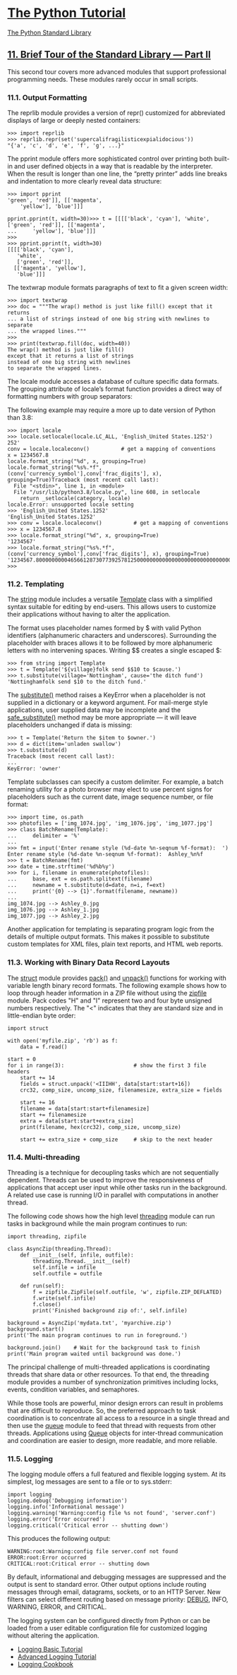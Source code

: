 # [The Python Tutorial](https://docs.python.org/3/tutorial/index.html)

[The Python Standard Library](https://docs.python.org/3/library/)

## [11. Brief Tour of the Standard Library — Part II](https://docs.python.org/3/tutorial/stdlib2.html)

This second tour covers more advanced modules that support professional programming needs. These modules rarely occur in small scripts.

### 11.1. Output Formatting

The reprlib module provides a version of repr() customized for abbreviated displays of large or deeply nested containers:

```
>>> import reprlib
>>> reprlib.repr(set('supercalifragilisticexpialidocious'))
"{'a', 'c', 'd', 'e', 'f', 'g', ...}"
```


The pprint module offers more sophisticated control over printing both built-in and user defined objects in a way that is readable by the interpreter. When the result is longer than one line, the “pretty printer” adds line breaks and indentation to more clearly reveal data structure:

```
>>> import pprint
'green', 'red']], [['magenta',
    'yellow'], 'blue']]]

pprint.pprint(t, width=30)>>> t = [[[['black', 'cyan'], 'white', ['green', 'red']], [['magenta',
...     'yellow'], 'blue']]]
>>> 
>>> pprint.pprint(t, width=30)
[[[['black', 'cyan'],
   'white',
   ['green', 'red']],
  [['magenta', 'yellow'],
   'blue']]]
```

The textwrap module formats paragraphs of text to fit a given screen width:

```
>>> import textwrap
>>> doc = """The wrap() method is just like fill() except that it returns
... a list of strings instead of one big string with newlines to separate
... the wrapped lines."""
>>> 
>>> print(textwrap.fill(doc, width=40))
The wrap() method is just like fill()
except that it returns a list of strings
instead of one big string with newlines
to separate the wrapped lines.
```
The locale module accesses a database of culture specific data formats. The grouping attribute of locale’s format function provides a direct way of formatting numbers with group separators:

The following example may require a more up to date version of Python than 3.8:

```
>>> import locale
>>> locale.setlocale(locale.LC_ALL, 'English_United States.1252')
252'
conv = locale.localeconv()          # get a mapping of conventions
x = 1234567.8
locale.format_string("%d", x, grouping=True)
locale.format_string("%s%.*f", (conv['currency_symbol'],conv['frac_digits'], x), grouping=True)Traceback (most recent call last):
  File "<stdin>", line 1, in <module>
  File "/usr/lib/python3.8/locale.py", line 608, in setlocale
    return _setlocale(category, locale)
locale.Error: unsupported locale setting
>>> 'English_United States.1252'
'English_United States.1252'
>>> conv = locale.localeconv()          # get a mapping of conventions
>>> x = 1234567.8
>>> locale.format_string("%d", x, grouping=True)
'1234567'
>>> locale.format_string("%s%.*f", (conv['currency_symbol'],conv['frac_digits'], x), grouping=True)
'1234567.8000000000465661287307739257812500000000000000000000000000000000000000000000000000000000000000000000000000000000000000000000000'
>>> 
```

### 11.2. Templating

The [string](https://docs.python.org/3/library/string.html#module-string) module includes a versatile [Template](https://docs.python.org/3/library/string.html#string.Template) class with a simplified syntax suitable for editing by end-users. This allows users to customize their applications without having to alter the application.

The format uses placeholder names formed by $ with valid Python identifiers (alphanumeric characters and underscores). Surrounding the placeholder with braces allows it to be followed by more alphanumeric letters with no intervening spaces. Writing $$ creates a single escaped $:

```
>>> from string import Template
>>> t = Template('${village}folk send $$10 to $cause.')
>>> t.substitute(village='Nottingham', cause='the ditch fund')
'Nottinghamfolk send $10 to the ditch fund.'
```

The [substitute()](https://docs.python.org/3/library/string.html#string.Template.substitute) method raises a KeyError when a placeholder is not supplied in a dictionary or a keyword argument. For mail-merge style applications, user supplied data may be incomplete and the [safe_substitute()](https://docs.python.org/3/library/string.html#string.Template.safe_substitute) method may be more appropriate — it will leave placeholders unchanged if data is missing:

```
>>> t = Template('Return the $item to $owner.')
>>> d = dict(item='unladen swallow')
>>> t.substitute(d)
Traceback (most recent call last):
...
KeyError: 'owner'
```

Template subclasses can specify a custom delimiter. For example, a batch renaming utility for a photo browser may elect to use percent signs for placeholders such as the current date, image sequence number, or file format:

```
>>> import time, os.path
>>> photofiles = ['img_1074.jpg', 'img_1076.jpg', 'img_1077.jpg']
>>> class BatchRename(Template):
...     delimiter = '%'
... 
>>> fmt = input('Enter rename style (%d-date %n-seqnum %f-format):  ')
Enter rename style (%d-date %n-seqnum %f-format):  Ashley_%n%f
>>> t = BatchRename(fmt)
>>> date = time.strftime('%d%b%y')
>>> for i, filename in enumerate(photofiles):
...     base, ext = os.path.splitext(filename)
...     newname = t.substitute(d=date, n=i, f=ext)
...     print('{0} --> {1}'.format(filename, newname))
... 
img_1074.jpg --> Ashley_0.jpg
img_1076.jpg --> Ashley_1.jpg
img_1077.jpg --> Ashley_2.jpg
```

Another application for templating is separating program logic from the details of multiple output formats. This makes it possible to substitute custom templates for XML files, plain text reports, and HTML web reports.

### 11.3. Working with Binary Data Record Layouts

The [struct](https://docs.python.org/3/library/struct.html#module-struct) module provides [pack()](https://docs.python.org/3/library/struct.html#struct.pack) and [unpack()](https://docs.python.org/3/library/struct.html#struct.unpack) functions for working with variable length binary record formats. The following example shows how to loop through header information in a ZIP file without using the [zipfile](https://docs.python.org/3/library/zipfile.html#module-zipfile) module. Pack codes "H" and "I" represent two and four byte unsigned numbers respectively. The "<" indicates that they are standard size and in little-endian byte order:

```
import struct

with open('myfile.zip', 'rb') as f:
    data = f.read()

start = 0
for i in range(3):                      # show the first 3 file headers
    start += 14
    fields = struct.unpack('<IIIHH', data[start:start+16])
    crc32, comp_size, uncomp_size, filenamesize, extra_size = fields

    start += 16
    filename = data[start:start+filenamesize]
    start += filenamesize
    extra = data[start:start+extra_size]
    print(filename, hex(crc32), comp_size, uncomp_size)

    start += extra_size + comp_size     # skip to the next header
```

### 11.4. Multi-threading

Threading is a technique for decoupling tasks which are not sequentially dependent. Threads can be used to improve the responsiveness of applications that accept user input while other tasks run in the background. A related use case is running I/O in parallel with computations in another thread.

The following code shows how the high level [threading](https://docs.python.org/3/library/threading.html#module-threading) module can run tasks in background while the main program continues to run:

```
import threading, zipfile

class AsyncZip(threading.Thread):
    def __init__(self, infile, outfile):
        threading.Thread.__init__(self)
        self.infile = infile
        self.outfile = outfile

    def run(self):
        f = zipfile.ZipFile(self.outfile, 'w', zipfile.ZIP_DEFLATED)
        f.write(self.infile)
        f.close()
        print('Finished background zip of:', self.infile)

background = AsyncZip('mydata.txt', 'myarchive.zip')
background.start()
print('The main program continues to run in foreground.')

background.join()    # Wait for the background task to finish
print('Main program waited until background was done.')
```

The principal challenge of multi-threaded applications is coordinating threads that share data or other resources. To that end, the threading module provides a number of synchronization primitives including locks, events, condition variables, and semaphores.

While those tools are powerful, minor design errors can result in problems that are difficult to reproduce. So, the preferred approach to task coordination is to concentrate all access to a resource in a single thread and then use the [queue](https://docs.python.org/3/library/queue.html#module-queue) module to feed that thread with requests from other threads. Applications using [Queue](https://docs.python.org/3/library/queue.html#queue.Queue) objects for inter-thread communication and coordination are easier to design, more readable, and more reliable.

### 11.5. Logging

The logging module offers a full featured and flexible logging system. At its simplest, log messages are sent to a file or to sys.stderr:

```
import logging
logging.debug('Debugging information')
logging.info('Informational message')
logging.warning('Warning:config file %s not found', 'server.conf')
logging.error('Error occurred')
logging.critical('Critical error -- shutting down')
```

This produces the following output:

```
WARNING:root:Warning:config file server.conf not found
ERROR:root:Error occurred
CRITICAL:root:Critical error -- shutting down
```

By default, informational and debugging messages are suppressed and the output is sent to standard error. Other output options include routing messages through email, datagrams, sockets, or to an HTTP Server. New filters can select different routing based on message priority: [DEBUG](https://docs.python.org/3/library/logging.html#logging.DEBUG), INFO, WARNING, ERROR, and CRITICAL.

The logging system can be configured directly from Python or can be loaded from a user editable configuration file for customized logging without altering the application.

* [Logging Basic Tutorial](https://docs.python.org/3/howto/logging.html#logging-basic-tutorial)
* [Advanced Logging Tutorial](https://docs.python.org/3/howto/logging.html#logging-advanced-tutorial)
* [Logging Cookbook](https://docs.python.org/3/howto/logging-cookbook.html#logging-cookbook)